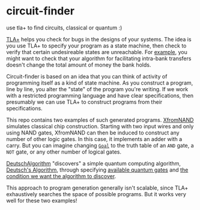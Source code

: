 # circuit-finder
use tla+ to find circuits, classical or quantum :)

[TLA+](http://lamport.azurewebsites.net/tla/tla.html) helps you check for bugs in the designs of your systems.
The idea is you use TLA+ to specify your program as a state machine, then check to verify that certain undesireable
states are unreachable. For [example](https://www.learntla.com/introduction/example/), you might want to check that your
algorithm for facilitating intra-bank transfers doesn't change the total amount of money the bank holds.

Circuit-finder is based on an idea that you can think of activity of programming itself as a kind of state machine.
As you construct a program, line by line, you alter the "state" of the program you're writing. If we work with a
restricted programming language and have clear specifications, then presumably we can use TLA+ to construct
programs from their specifications.

This repo contains two examples of such generated programs. [XfromNAND](https://github.com/adampalay/circuit-finder/blob/master/XfromNAND.tla)
simulates classical chip construction. Starting with two input wires and only using NAND gates, XfromNAND can then
be induced to construct any number of other logic gates. In this case, it implements an adder with a carry. But you can
imagine changing [`Goal`](https://github.com/adampalay/circuit-finder/blob/master/XfromNAND.tla#L8) to the truth table
of an `AND` gate, a `NOT` gate, or any other number of logical gates.

[DeutschAlgorithm](https://github.com/adampalay/circuit-finder/blob/master/DeutschAlgorithm.tla) "discovers" a simple
quantum computing algorithm, [Deutsch's Algorithm](https://en.wikipedia.org/wiki/Deutsch%E2%80%93Jozsa_algorithm#Deutsch's_algorithm),
through specifying [available quantum gates](https://github.com/adampalay/circuit-finder/blob/master/DeutschAlgorithm.tla#L10)
and [the condition we want the algorithm to discover](https://github.com/adampalay/circuit-finder/blob/master/DeutschAlgorithm.tla#L65-L73).

This approach to program generation generally isn't scalable, since TLA+ exhaustively searches the space of
possible programs. But it works very well for these two examples!

